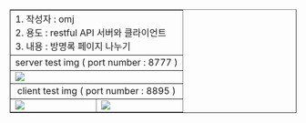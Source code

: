 <table border="1">
<tr>
    <td colspan="2">
    1. 작성자 : omj <br>
    2. 용도 : restful API 서버와 클라이언트 <br>
    3. 내용 : 방명록 페이지 나누기 <br>
    </td>
</tr>


<tr>
    <td colspan="2" align="center"> server test img ( port number : 8777 ) </td>
</tr>
<tr>
    <td colspan="2">
     <img src="https://cafeptthumb-phinf.pstatic.net/MjAyNDA3MzFfMjgg/MDAxNzIyMzg4NzgwMTgy.8skVERu5mhEO944yyLh55Q_5Z3nCd6PWWZ9Uy-OP2fIg.kGau_hluerTNCtvgPjH1sUYDFv4do1zog_oPfTWXUmIg.PNG/%EC%BA%A1%EC%B2%98.PNG?type=w1600" />
    </td>
</tr>
<tr>
    <td colspan="2" align="center"> client test img ( port number : 8895 ) </td>
</tr>


<tr>
    <td>
      <img src="https://cafeptthumb-phinf.pstatic.net/MjAyNDA3MzFfOTMg/MDAxNzIyMzg4Nzg0Mzc0.5zBML5UxU7kOUPYFESjkmsZfPNoxmYhrm4PPyNh4Ltkg.yL5DFNBWp2gvC-UlqMQS_wCLcvZaO2JDa9IoBclMFpQg.PNG/%EC%BA%A1%EC%B2%982.PNG?type=w1600" />
    </td>
    <td>
      <img src="https://cafeptthumb-phinf.pstatic.net/MjAyNDA3MzFfMTQ3/MDAxNzIyMzg4Nzg2NTQz.Ms5sSkXZS-1XgNBp6FNdfwlqF9uIg8SZRTVpJ34tdk4g.Eb5kedwd0Ru9rjMQhNdr1CcVVnpJBWGcooMN06fijO0g.PNG/%EC%BA%A1%EC%B2%984.PNG?type=w1600" />
    </td>
</tr>
</table>
